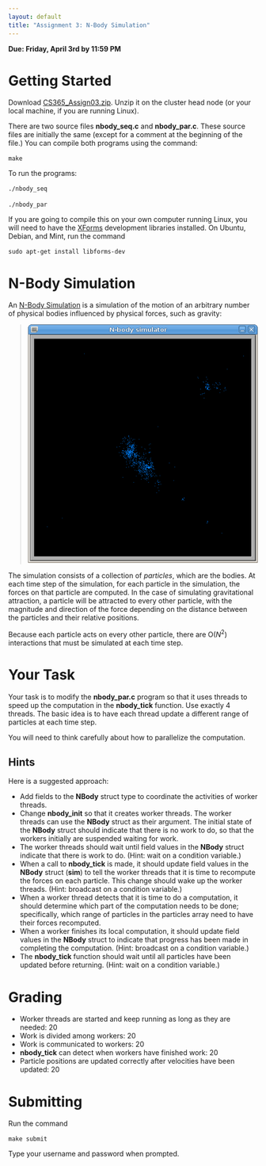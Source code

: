 ```yaml
---
layout: default
title: "Assignment 3: N-Body Simulation"
---
```


**Due: Friday, April 3rd by 11:59 PM**

Getting Started
===============

Download [CS365\_Assign03.zip](CS365_Assign03.zip). Unzip it on the cluster head node (or your local machine, if you are running Linux).

There are two source files **nbody\_seq.c** and **nbody\_par.c**. These source files are initially the same (except for a comment at the beginning of the file.) You can compile both programs using the command:

    make

To run the programs:

    ./nbody_seq

    ./nbody_par

If you are going to compile this on your own computer running Linux, you will need to have the [XForms](http://xforms-toolkit.org/) development libraries installed. On Ubuntu, Debian, and Mint, run the command

    sudo apt-get install libforms-dev

N-Body Simulation
=================

An [N-Body Simulation](http://en.wikipedia.org/wiki/N-body_simulation) is a simulation of the motion of an arbitrary number of physical bodies influenced by physical forces, such as gravity:

> ![image](img/nbody-screenshot.png)

The simulation consists of a collection of *particles*, which are the bodies. At each time step of the simulation, for each particle in the simulation, the forces on that particle are computed. In the case of simulating gravitational attraction, a particle will be attracted to every other particle, with the magnitude and direction of the force depending on the distance between the particles and their relative positions.

Because each particle acts on every other particle, there are O(<i>N</i><sup>2</sup>) interactions that must be simulated at each time step.

Your Task
=========

Your task is to modify the **nbody\_par.c** program so that it uses threads to speed up the computation in the **nbody\_tick** function. Use exactly 4 threads. The basic idea is to have each thread update a different range of particles at each time step.

You will need to think carefully about how to parallelize the computation.

Hints
-----

Here is a suggested approach:

-   Add fields to the **NBody** struct type to coordinate the activities of worker threads.
-   Change **nbody\_init** so that it creates worker threads. The worker threads can use the **NBody** struct as their argument. The initial state of the **NBody** struct should indicate that there is no work to do, so that the workers initially are suspended waiting for work.
-   The worker threads should wait until field values in the **NBody** struct indicate that there is work to do. (Hint: wait on a condition variable.)
-   When a call to **nbody\_tick** is made, it should update field values in the **NBody** struct (**sim**) to tell the worker threads that it is time to recompute the forces on each particle. This change should wake up the worker threads. (Hint: broadcast on a condition variable.)
-   When a worker thread detects that it is time to do a computation, it should determine which part of the computation needs to be done; specifically, which range of particles in the particles array need to have their forces recomputed.
-   When a worker finishes its local computation, it should update field values in the **NBody** struct to indicate that progress has been made in completing the computation. (Hint: broadcast on a condition variable.)
-   The **nbody\_tick** function should wait until all particles have been updated before returning. (Hint: wait on a condition variable.)

Grading
=======

-   Worker threads are started and keep running as long as they are needed: 20
-   Work is divided among workers: 20
-   Work is communicated to workers: 20
-   **nbody\_tick** can detect when workers have finished work: 20
-   Particle positions are updated correctly after velocities have been updated: 20

Submitting
==========

Run the command

    make submit

Type your username and password when prompted.

